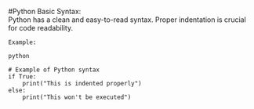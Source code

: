 #Python Basic Syntax:<br /> 
Python has a clean and easy-to-read syntax. Proper indentation is crucial for code readability.
```
Example:

python

# Example of Python syntax
if True:
    print("This is indented properly")
else:
    print("This won't be executed")
    
```    
